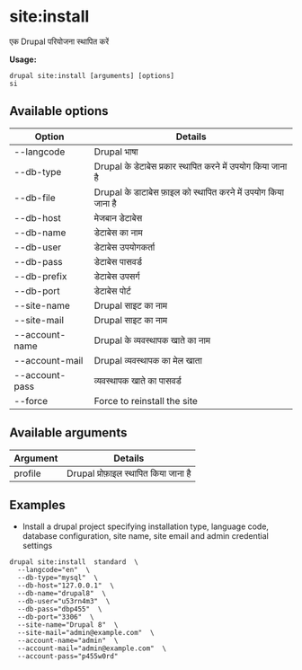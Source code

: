 # site:install
एक Drupal परियोजना स्थापित करें

**Usage:**
```
drupal site:install [arguments] [options]
si
```

## Available options
Option | Details
-------|-------------
--langcode | Drupal भाषा
--db-type | Drupal के डेटाबेस प्रकार स्थापित करने में उपयोग किया जाना है
--db-file | Drupal के डाटाबेस फ़ाइल को स्थापित करने में उपयोग किया जाना है
--db-host | मेजबान डेटाबेस
--db-name | डेटाबेस का नाम
--db-user | डेटाबेस उपयोगकर्ता
--db-pass | डेटाबेस पासवर्ड
--db-prefix | डेटाबेस उपसर्ग
--db-port | डेटाबेस पोर्ट
--site-name | Drupal साइट का नाम
--site-mail | Drupal साइट का नाम
--account-name | Drupal के व्यवस्थापक खाते का नाम
--account-mail | Drupal व्यवस्थापक का मेल खाता 
--account-pass | व्यवस्थापक खाते का पासवर्ड
--force | Force to reinstall the site

## Available arguments
Argument | Details
---------|-------------
profile | Drupal प्रोफ़ाइल स्थापित किया जाना है

## Examples
* Install a drupal project specifying installation type, language code, database configuration, site name, site email and admin credential settings
```
drupal site:install  standard  \
  --langcode="en"  \
  --db-type="mysql"  \
  --db-host="127.0.0.1"  \
  --db-name="drupal8"  \
  --db-user="u53rn4m3"  \
  --db-pass="dbp455"  \
  --db-port="3306"  \
  --site-name="Drupal 8"  \
  --site-mail="admin@example.com"  \
  --account-name="admin"  \
  --account-mail="admin@example.com"  \
  --account-pass="p455w0rd"
```
